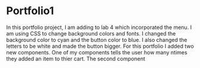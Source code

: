 # Portfolio1

In this portfolio project, I am adding to lab 4 which incorporated the menu.
I am using CSS to change background colors and fonts. I changed the background color to cyan and
the button color to blue. I also changed the letters to be white and made the button bigger.
For this portfolio I added two new components.
One of my components tells the user how many ntimes they added an item to thier cart.
The second component 